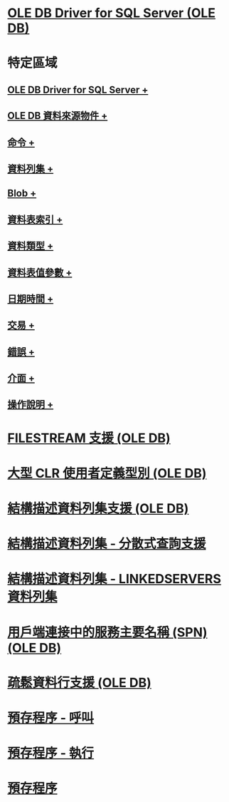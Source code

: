 # [OLE DB Driver for SQL Server (OLE DB)](oledb-driver-for-sql-server-ole-db.md)

# 特定區域
## [OLE DB Driver for SQL Server +](../../oledb/ole-db-driver/creating-a-oledb-driver-for-sql-server-application.md)
## [OLE DB 資料來源物件 +](../../oledb/ole-db-data-source-objects/data-source-objects-ole-db.md)
## [命令 +](../../oledb/ole-db-commands/commands.md)
## [資料列集 +](../../oledb/ole-db-rowsets/rowsets.md)
## [Blob +](../../oledb/ole-db-blobs/blobs-and-ole-objects.md)
## [資料表索引 +](../../oledb/ole-db-tables-indexes/tables-and-indexes.md)
## [資料類型 +](../../oledb/ole-db-data-types/data-types-ole-db.md)
## [資料表值參數 +](../../oledb/ole-db-table-valued-parameters/table-valued-parameters-ole-db.md)
## [日期時間 +](../../oledb/ole-db-date-time/date-and-time-improvements-ole-db.md)
## [交易 +](../../oledb/ole-db-transactions/transactions.md)
## [錯誤 +](../../oledb/ole-db-errors/errors.md)
## [介面 +](../../oledb/ole-db-interfaces/oledb-driver-for-sql-server-ole-db-interfaces.md)
## [操作說明 +](../../oledb/ole-db-how-to/ole-db-how-to-topics.md)

# [FILESTREAM 支援 (OLE DB)](filestream-support-ole-db.md)
# [大型 CLR 使用者定義型別 (OLE DB)](large-clr-user-defined-types-ole-db.md)
# [結構描述資料列集支援 (OLE DB)](schema-rowset-support-ole-db.md)
# [結構描述資料列集 - 分散式查詢支援](schema-rowsets-distributed-query-support.md)
# [結構描述資料列集 - LINKEDSERVERS 資料列集](schema-rowsets-linkedservers-rowset.md)
# [用戶端連接中的服務主要名稱 (SPN) (OLE DB)](service-principal-names-spns-in-client-connections-ole-db.md)
# [疏鬆資料行支援 (OLE DB)](sparse-columns-support-ole-db.md)
# [預存程序 - 呼叫](stored-procedures-calling.md)
# [預存程序 - 執行](stored-procedures-running.md)
# [預存程序](stored-procedures.md)
